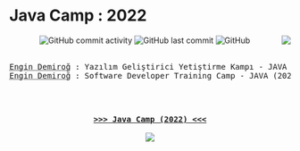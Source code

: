 <h1> Java Camp : 2022 </h1>
<div align="center" width="100%">

<img alt="GitHub commit activity" src="https://img.shields.io/github/commit-activity/w/oncado86/JavaCamp_2022?label=Commit%20Activity&style=plastic">
<img alt="GitHub last commit" src="https://img.shields.io/github/last-commit/oncado86/JavaCamp_2022?label=Last%20Commit&style=plastic">
<img alt="GitHub" src="https://img.shields.io/github/license/oncado86/JavaCamp_2022?label=License&style=plastic">
<img align="right" src="https://visitor-badge.laobi.icu/badge?page_id=oncado86.JavaCamp_2022&right_color=lightgrey&format=true&left_text=My%20Page%20Visitors">
<br>
<br>
<pre>
<abbr title="Eğitmen">Engin Demiroğ</abbr> : Yazılım Geliştirici Yetiştirme Kampı - JAVA (2022)
<abbr title="Instructor">Engin Demiroğ</abbr> : Software Developer Training Camp - JAVA (2022)
</pre>
<br>
<br>
<pre>
<b><a href="https://www.youtube.com/watch?v=-XfPd-cQRuo&list=PLqG356ExoxZUGztzAxqIWkkTq8JVa-o3X" target="_blank">>>> Java Camp (2022) <<<</a></b>

<img src="https://user-images.githubusercontent.com/77399565/194779564-3374fa9a-aeb9-4fe8-bee0-fddf0b287158.png"/>
</pre>
</div>